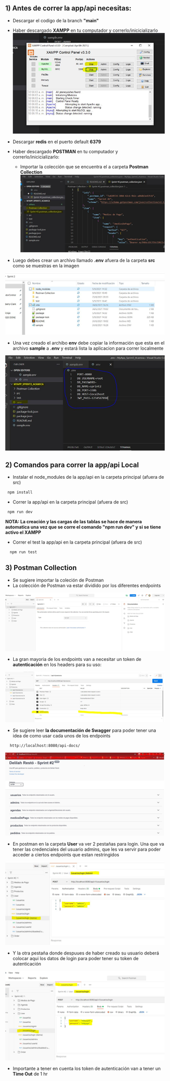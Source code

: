 
## 1) Antes de correr la app/api necesitas:

 - Descargar el codigo de la branch **"main"**
 - Haber descargado **XAMPP** en tu computador y correrlo/inicicializarlo
![XAMPP](https://github.com/niklauspalerme/imagenes/blob/main/MyApp_Sprint2_Acamica/imagen%207.JPG)

  - Descargar **redis** en el puerto default **6379**

 - Haber descargado **POSTMAN** en tu computador y correrlo/inicicializarlo:
    - Importar la colección que se encuentra el a carpeta **Postman Collection**
![Postman collection](https://github.com/niklauspalerme/imagenes/blob/main/MyApp_Sprint2_Acamica/imagen%209.JPG)

 - Luego debes crear un archivo llamado **.env** afuera de la carpeta **src** como se muestras en la imagen

![Postman collection](https://github.com/niklauspalerme/imagenes/blob/main/MyApp_Sprint2_Acamica/Imagen%20%231.JPG)

- Una vez creado el archibo **env** debe copiar la información que esta en el archivo **sample** a **.env** y estará lista la aplicacion para correr localmente 

![App Screenshot](https://github.com/niklauspalerme/imagenes/blob/main/MyApp_Sprint2_Acamica/imagen%208.JPG)



## 2) Comandos para correr la app/api Local 

- Instalar el node_modules de la app/api en la carpeta principal (afuera de src)

 ```bash
  npm install
```

- Correr la app/api en la carpeta principal (afuera de src)

 ```bash
  npm run dev 
```

**NOTA: La creación y las cargas de las tablas se hace de manera automatica una vez que se corre el comando "npm run dev" y si se tiene activo el XAMPP**

- Correr el test la app/api en la carpeta principal (afuera de src)

```bash
  npm run test
```


## 3) Postman Collection

- Se sugiere importar la coleción de Postman
- La colección de Postman va estar dividido por los diferentes endpoints

![postman division](https://github.com/niklauspalerme/imagenes/blob/main/MyApp_Sprint2_Acamica/imagen%202.JPG)

- La gran mayoria de los endpoints van a necesitar un token de **autenticación** en los headers para su uso:

![postman division](https://github.com/niklauspalerme/imagenes/blob/main/MyApp_Sprint2_Acamica/imagen%203.JPG)

- Se sugiere leer **la documentación de Swagger** para poder tener una idea de como usar cada unos de los endpoints

```bash
  http://localhost:8080/api-docs/
```

![documentación swagger](https://github.com/niklauspalerme/imagenes/blob/main/MyApp_Sprint2_Acamica/inmagen%204.JPG)

- En postman en la carpeta **User** va ver 2 pestañas para login. Una que va tener las credenciales del usuario admins, que les va servir para poder acceder a ciertos endpoints que estan restringidos

![login admins](https://github.com/niklauspalerme/imagenes/blob/main/MyApp_Sprint2_Acamica/imagen%205.JPG)

- Y la otra pestaña donde despuues de haber creado su usuario deberá colocar aqui los datos de login para poder tener su token de autenticación

![login usuario normal](https://github.com/niklauspalerme/imagenes/blob/main/MyApp_Sprint2_Acamica/imagen%206.JPG)

- Importante a tener en cuenta los token de autenticación van a tener un **Time Out** de 1 hr
